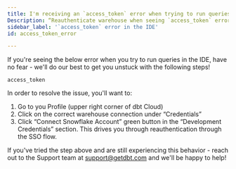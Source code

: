 ```yaml
---
title: I'm receiving an `access_token` error when trying to run queries in the IDE.
Description: “Reauthenticate warehouse when seeing `access_token` error"
sidebar_label: '`access_token` error in the IDE'
id: access_token_error

---
```


If you're seeing the below error when you try to run queries in the IDE, have no fear - we'll do our best to get you unstuck with the following steps! 

 `access_token`

In order to resolve the issue, you'll want to:

1. Go to you Profile (upper right corner of dbt Cloud)
2. Click on the correct warehouse connection under “Credentials”
3. Click “Connect Snowflake Account” green button in the “Development Credentials” section. This drives you through reauthentication through the SSO flow. 

If you've tried the step above and are still experiencing this behavior - reach out to the Support team at support@getdbt.com and we'll be happy to help!



